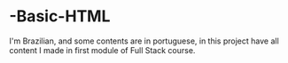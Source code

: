 # -Basic-HTML

I'm Brazilian, and some contents are in portuguese, in this project have all content I made in first module of Full Stack course.
